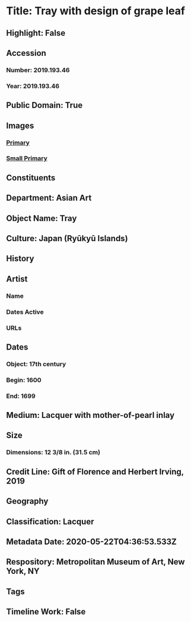 # Title: Tray with design of grape leaf
## Highlight: False
## Accession
### Number: 2019.193.46
### Year: 2019.193.46
## Public Domain: True
## Images
### [Primary](https://images.metmuseum.org/CRDImages/as/original/LC-TR_335_45a_c_2018_sr1-001.jpg)
### [Small Primary](https://images.metmuseum.org/CRDImages/as/web-large/LC-TR_335_45a_c_2018_sr1-001.jpg)
## Constituents
## Department: Asian Art
## Object Name: Tray
## Culture: Japan (Ryūkyū Islands)
## History
## Artist
### Name
### Dates Active
### URLs
## Dates
### Object: 17th century
### Begin: 1600
### End: 1699
## Medium: Lacquer with mother-of-pearl inlay
## Size
### Dimensions: 12 3/8 in. (31.5 cm)
## Credit Line: Gift of Florence and Herbert Irving, 2019
## Geography
## Classification: Lacquer
## Metadata Date: 2020-05-22T04:36:53.533Z
## Respository: Metropolitan Museum of Art, New York, NY
## Tags
## Timeline Work: False